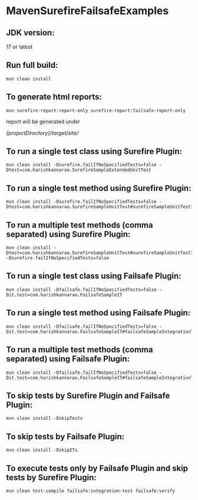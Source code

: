 # MavenSurefireFailsafeExamples

JDK version:
---
17 or latest

Run full build:
---

    mvn clean install

To generate html reports:
---

    mvn surefire-report:report-only surefire-report:failsafe-report-only

report will be generated under

_{projectDirectory}/target/site/_

To run a single test class using Surefire Plugin:
---

    mvn clean install -Dsurefire.failIfNoSpecifiedTests=false -Dtest=com.harishkannarao.SurefireSampleExtendedUnitTest

To run a single test method using Surefire Plugin:
---

    mvn clean install -Dsurefire.failIfNoSpecifiedTests=false -Dtest=com.harishkannarao.SurefireSampleUnitTest#surefireSampleUnitTest1

To run a multiple test methods (comma separated) using Surefire Plugin:
---

    mvn clean install -Dtest=com.harishkannarao.SurefireSampleUnitTest#surefireSampleUnitTest1,com.harishkannarao.SurefireSampleExtendedUnitTest#surefireSampleUnitTest2 -Dsurefire.failIfNoSpecifiedTests=false

To run a single test class using Failsafe Plugin:
---

    mvn clean install -Dfailsafe.failIfNoSpecifiedTests=false -Dit.test=com.harishkannarao.FailsafeSampleIT

To run a single test method using Failsafe Plugin:
---

    mvn clean install -Dfailsafe.failIfNoSpecifiedTests=false -Dit.test=com.harishkannarao.FailsafeSampleIT#failsafeSampleIntegrationTest1

To run a multiple test methods (comma separated) using Failsafe Plugin:
---

    mvn clean install -Dfailsafe.failIfNoSpecifiedTests=false -Dit.test=com.harishkannarao.FailsafeSampleIT#failsafeSampleIntegrationTest1,com.harishkannarao.FailsafeSampleIntegrationTest.failsafeSampleIntegrationTest2

To skip tests by Surefire Plugin and Failsafe Plugin:
---

    mvn clean install -DskipTests

To skip tests by Failsafe Plugin:
---

    mvn clean install -DskipITs

To execute tests only by Failsafe Plugin and skip tests by Surefire Plugin:
---

    mvn clean test-compile failsafe:integration-test failsafe:verify
